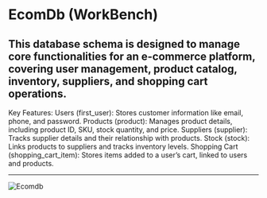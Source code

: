# EcomDb (WorkBench)


This database schema is designed to manage core functionalities for an 
e-commerce platform, covering user management, product catalog, inventory, suppliers, and shopping cart operations.
---

Key Features:
Users (first_user): Stores customer information like email, phone, and password.
Products (product): Manages product details, including product ID, SKU, stock quantity, and price.
Suppliers (supplier): Tracks supplier details and their relationship with products.
Stock (stock): Links products to suppliers and tracks inventory levels.
Shopping Cart (shopping_cart_item): Stores items added to a user’s cart, linked to users and products.

---
![Ecomdb](https://github.com/user-attachments/assets/8bb9f9da-14c1-446d-9263-8f6be12bd7ea)
